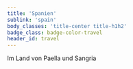 ```yaml
---
title: 'Spanien'
sublink: 'spain'
body_classes: 'title-center title-h1h2'
badge_class: badge-color-travel
header_id: travel
---
```


Im Land von Paella und Sangria